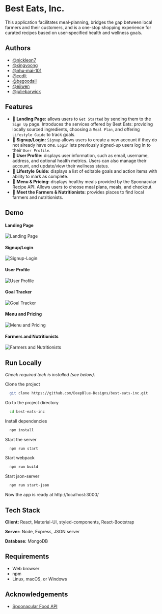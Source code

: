 
# Best Eats, Inc.

This application facilitates meal-planning, bridges the gap between local farmers and their customers, and is a one-stop shopping experience for curated recipes based on user-specified health and wellness goals.
## Authors

- [@nickleon7](https://github.com/nickleon07)
- [@xingvoong](https://github.com/xingvoong)
- [@nhu-mai-101](https://github.com/nhu-mai-101)
- [@ccdlt](https://github.com/ccdlt)
- [@begoodall](https://github.com/begoodall)
- [@ejiwen](https://github.com/Ejiwen)
- [@juliebarwick](https://github.com/juliebarwick)

## Features
- 🥬 **Landing Page:** allows users to `Get Started` by sending them to the `Sign Up` page. Introduces the services offered by Best Eats: providing locally sourced ingredients, choosing a `Meal Plan`, and offering `Lifestyle Guide` to track goals.
- 🥑 **Signup/Login:** `Signup` allows users to create a new account if they do not already have one. `Login` lets previously signed-up users log in to their `User Profile`.
- 🥦 **User Profile:** displays user information, such as email, username, address, and optional health metrics. Users can also manage their account, and update/view their wellness status.
- 🥕 **Lifestyle Guide:** displays a list of editable goals and action items with ability to mark as complete.
- 🥒 **Menu & Pricing:** displays healthy meals provided by the Spoonacular Recipe API. Allows users to choose meal plans, meals, and checkout.
- 🥗 **Meet the Farmers & Nutritionists:** provides places to find local farmers and nutritionists.
## Demo
#### Landing Page
![Landing Page](https://github.com/DeepBlue-Designs/best-eats-inc/blob/main/demo_gif/land_page.gif?raw=true)

#### Signup/Login
![Signup-Login](https://github.com/DeepBlue-Designs/best-eats-inc/blob/main/demo_gif/signup-login.gif?raw=true)

#### User Profile
![User Profile](https://github.com/DeepBlue-Designs/best-eats-inc/blob/main/demo_gif/user-profile.gif?raw=true)

#### Goal Tracker
![Goal Tracker](https://github.com/DeepBlue-Designs/best-eats-inc/blob/main/demo_gif/goal-tracker.gif?raw=true)

#### Menu and Pricing
![Menu and Pricing](https://github.com/DeepBlue-Designs/best-eats-inc/blob/main/demo_gif/menu-pricing.gif?raw=true)

#### Farmers and Nutritionists
![Farmers and Nutritionists](https://github.com/DeepBlue-Designs/best-eats-inc/blob/main/demo_gif/farmers-nutritionists.gif?raw=true)

## Run Locally
_Check required tech is installed (see below)._

Clone the project

```bash
  git clone https://github.com/DeepBlue-Designs/best-eats-inc.git
```

Go to the project directory

```bash
  cd best-eats-inc
```

Install dependencies

```bash
  npm install
```

Start the server

```bash
  npm run start
```

Start webpack

```bash
  npm run build
```

Start json-server

```bash
  npm run start-json
```
Now the app is ready at http://localhost:3000/

## Tech Stack

**Client:** React, Material-UI, styled-components, React-Bootstrap

**Server:** Node, Express, JSON server

**Database:** MongoDB

## Requirements

* Web browser
* npm
* Linux, macOS, or Windows
## Acknowledgements

 - [Spoonacular Food API](https://spoonacular.com/food-api/)
